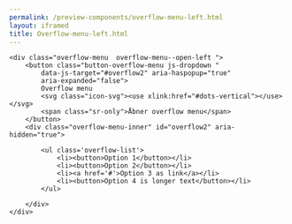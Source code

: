 ```yaml
--- 
permalink: /preview-components/overflow-menu-left.html
layout: iframed 
title: Overflow-menu-left.html
---
```

<div class="container pt-6 align-text-right">

    <div class="overflow-menu  overflow-menu--open-left ">
        <button class="button-overflow-menu js-dropdown "
            data-js-target="#overflow2" aria-haspopup="true"
            aria-expanded="false">
            Overflow menu
            <svg class="icon-svg"><use xlink:href="#dots-vertical"></use></svg>
            <span class="sr-only">Åbner overflow menu</span>
        </button>
        <div class="overflow-menu-inner" id="overflow2" aria-hidden="true">

            <ul class='overflow-list'>
                <li><button>Option 1</button></li>
                <li><button>Option 2</button></li>
                <li><a href='#'>Option 3 as link</a></li>
                <li><button>Option 4 is longer text</button></li>
            </ul>

        </div>
    </div>

</div>